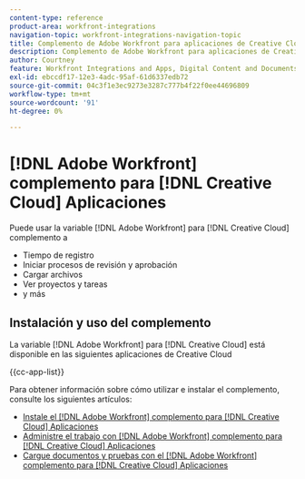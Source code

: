 ```yaml
---
content-type: reference
product-area: workfront-integrations
navigation-topic: workfront-integrations-navigation-topic
title: Complemento de Adobe Workfront para aplicaciones de Creative Cloud
description: Complemento de Adobe Workfront para aplicaciones de Creative Cloud
author: Courtney
feature: Workfront Integrations and Apps, Digital Content and Documents
exl-id: ebccdf17-12e3-4adc-95af-61d6337edb72
source-git-commit: 04c3f1e3ec9273e3287c777b4f22f0ee44696809
workflow-type: tm+mt
source-wordcount: '91'
ht-degree: 0%

---
```



# [!DNL Adobe Workfront] complemento para [!DNL Creative Cloud] Aplicaciones

Puede usar la variable [!DNL Adobe Workfront] para [!DNL Creative Cloud] complemento a

* Tiempo de registro
* Iniciar procesos de revisión y aprobación
* Cargar archivos
* Ver proyectos y tareas
* y más

## Instalación y uso del complemento

La variable [!DNL Adobe Workfront] para [!DNL Creative Cloud] está disponible en las siguientes aplicaciones de Creative Cloud

{{cc-app-list}}

Para obtener información sobre cómo utilizar e instalar el complemento, consulte los siguientes artículos:

* [Instale el [!DNL Adobe Workfront] complemento para [!DNL Creative Cloud] Aplicaciones](/help/quicksilver/workfront-integrations-and-apps/adobe-workfront-for-creative-cloud/wf-cc-install-toc.md)
* [Administre el trabajo con [!DNL Adobe Workfront] complemento para [!DNL Creative Cloud] Aplicaciones](/help/quicksilver/workfront-integrations-and-apps/adobe-workfront-for-creative-cloud/wf-cc-manage-work-toc.md)
* [Cargue documentos y pruebas con el [!DNL Adobe Workfront] complemento para [!DNL Creative Cloud] Aplicaciones](/help/quicksilver/workfront-integrations-and-apps/adobe-workfront-for-creative-cloud/wf-cc-docs-proofs-toc.md)
